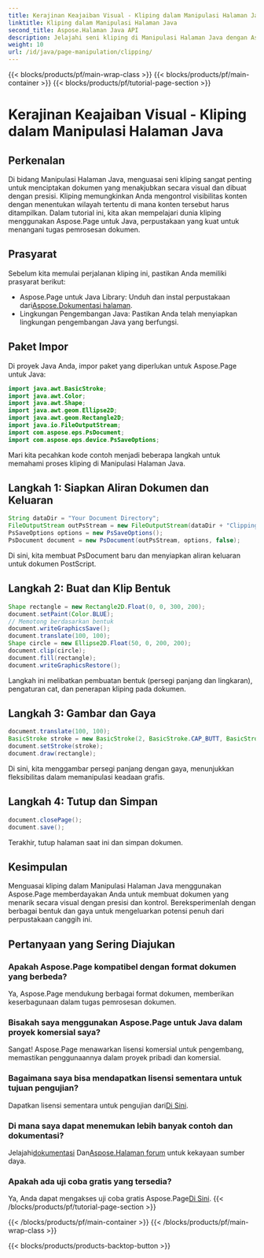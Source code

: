 ```yaml
---
title: Kerajinan Keajaiban Visual - Kliping dalam Manipulasi Halaman Java
linktitle: Kliping dalam Manipulasi Halaman Java
second_title: Aspose.Halaman Java API
description: Jelajahi seni kliping di Manipulasi Halaman Java dengan Aspose.Page. Kuasai pembuatan dokumen yang presisi untuk visual dan kontrol yang menakjubkan.
weight: 10
url: /id/java/page-manipulation/clipping/
---
```


{{< blocks/products/pf/main-wrap-class >}}
{{< blocks/products/pf/main-container >}}
{{< blocks/products/pf/tutorial-page-section >}}

# Kerajinan Keajaiban Visual - Kliping dalam Manipulasi Halaman Java

## Perkenalan
Di bidang Manipulasi Halaman Java, menguasai seni kliping sangat penting untuk menciptakan dokumen yang menakjubkan secara visual dan dibuat dengan presisi. Kliping memungkinkan Anda mengontrol visibilitas konten dengan menentukan wilayah tertentu di mana konten tersebut harus ditampilkan. Dalam tutorial ini, kita akan mempelajari dunia kliping menggunakan Aspose.Page untuk Java, perpustakaan yang kuat untuk menangani tugas pemrosesan dokumen.
## Prasyarat
Sebelum kita memulai perjalanan kliping ini, pastikan Anda memiliki prasyarat berikut:
-  Aspose.Page untuk Java Library: Unduh dan instal perpustakaan dari[Aspose.Dokumentasi halaman](https://reference.aspose.com/page/java/).
- Lingkungan Pengembangan Java: Pastikan Anda telah menyiapkan lingkungan pengembangan Java yang berfungsi.
## Paket Impor
Di proyek Java Anda, impor paket yang diperlukan untuk Aspose.Page untuk Java:
```java
import java.awt.BasicStroke;
import java.awt.Color;
import java.awt.Shape;
import java.awt.geom.Ellipse2D;
import java.awt.geom.Rectangle2D;
import java.io.FileOutputStream;
import com.aspose.eps.PsDocument;
import com.aspose.eps.device.PsSaveOptions;

```
Mari kita pecahkan kode contoh menjadi beberapa langkah untuk memahami proses kliping di Manipulasi Halaman Java.
## Langkah 1: Siapkan Aliran Dokumen dan Keluaran
```java
String dataDir = "Your Document Directory";
FileOutputStream outPsStream = new FileOutputStream(dataDir + "Clipping_outPS.ps");
PsSaveOptions options = new PsSaveOptions();
PsDocument document = new PsDocument(outPsStream, options, false);
```
Di sini, kita membuat PsDocument baru dan menyiapkan aliran keluaran untuk dokumen PostScript.
## Langkah 2: Buat dan Klip Bentuk
```java
Shape rectangle = new Rectangle2D.Float(0, 0, 300, 200);
document.setPaint(Color.BLUE);
// Memotong berdasarkan bentuk
document.writeGraphicsSave();
document.translate(100, 100);
Shape circle = new Ellipse2D.Float(50, 0, 200, 200);
document.clip(circle);
document.fill(rectangle);
document.writeGraphicsRestore();
```
Langkah ini melibatkan pembuatan bentuk (persegi panjang dan lingkaran), pengaturan cat, dan penerapan kliping pada dokumen.
## Langkah 3: Gambar dan Gaya
```java
document.translate(100, 100);
BasicStroke stroke = new BasicStroke(2, BasicStroke.CAP_BUTT, BasicStroke.JOIN_MITER, 10.0f, new float[]{5.0f}, 0.0f);
document.setStroke(stroke);
document.draw(rectangle);
```
Di sini, kita menggambar persegi panjang dengan gaya, menunjukkan fleksibilitas dalam memanipulasi keadaan grafis.
## Langkah 4: Tutup dan Simpan
```java
document.closePage();
document.save();
```
Terakhir, tutup halaman saat ini dan simpan dokumen.
## Kesimpulan
Menguasai kliping dalam Manipulasi Halaman Java menggunakan Aspose.Page memberdayakan Anda untuk membuat dokumen yang menarik secara visual dengan presisi dan kontrol. Bereksperimenlah dengan berbagai bentuk dan gaya untuk mengeluarkan potensi penuh dari perpustakaan canggih ini.
## Pertanyaan yang Sering Diajukan

### Apakah Aspose.Page kompatibel dengan format dokumen yang berbeda?
Ya, Aspose.Page mendukung berbagai format dokumen, memberikan keserbagunaan dalam tugas pemrosesan dokumen.
### Bisakah saya menggunakan Aspose.Page untuk Java dalam proyek komersial saya?
Sangat! Aspose.Page menawarkan lisensi komersial untuk pengembang, memastikan penggunaannya dalam proyek pribadi dan komersial.
### Bagaimana saya bisa mendapatkan lisensi sementara untuk tujuan pengujian?
 Dapatkan lisensi sementara untuk pengujian dari[Di Sini](https://purchase.aspose.com/temporary-license/).
### Di mana saya dapat menemukan lebih banyak contoh dan dokumentasi?
 Jelajahi[dokumentasi](https://reference.aspose.com/page/java/) Dan[Aspose.Halaman forum](https://forum.aspose.com/c/page/39) untuk kekayaan sumber daya.
### Apakah ada uji coba gratis yang tersedia?
 Ya, Anda dapat mengakses uji coba gratis Aspose.Page[Di Sini](https://releases.aspose.com/).
{{< /blocks/products/pf/tutorial-page-section >}}

{{< /blocks/products/pf/main-container >}}
{{< /blocks/products/pf/main-wrap-class >}}

{{< blocks/products/products-backtop-button >}}
